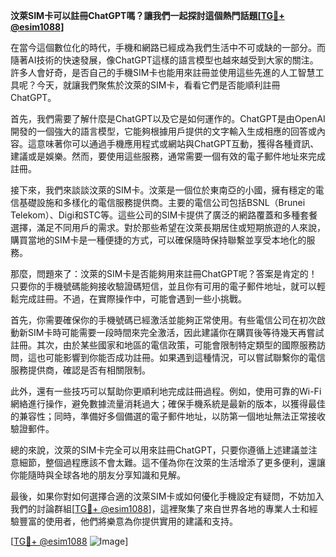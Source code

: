 **汶萊SIM卡可以註冊ChatGPT嗎？讓我們一起探討這個熱門話題[[TG💪+ @esim1088](https://t.me/s/esim1088)]**

在當今這個數位化的時代，手機和網路已經成為我們生活中不可或缺的一部分。而隨著AI技術的快速發展，像ChatGPT這樣的語言模型也越來越受到大家的關注。許多人會好奇，是否自己的手機SIM卡也能用來註冊並使用這些先進的人工智慧工具呢？今天，就讓我們聚焦於汶萊的SIM卡，看看它們是否能順利註冊ChatGPT。

首先，我們需要了解什麼是ChatGPT以及它是如何運作的。ChatGPT是由OpenAI開發的一個強大的語言模型，它能夠根據用戶提供的文字輸入生成相應的回答或內容。這意味著你可以通過手機應用程式或網站與ChatGPT互動，獲得各種資訊、建議或是娛樂。然而，要使用這些服務，通常需要一個有效的電子郵件地址來完成註冊。

接下來，我們來談談汶萊的SIM卡。汶萊是一個位於東南亞的小國，擁有穩定的電信基礎設施和多樣化的電信服務提供商。主要的電信公司包括BSNL（Brunei Telekom）、Digi和STC等。這些公司的SIM卡提供了廣泛的網路覆蓋和多種套餐選擇，滿足不同用戶的需求。對於那些希望在汶萊長期居住或短期旅遊的人來說，購買當地的SIM卡是一種便捷的方式，可以確保隨時保持聯繫並享受本地化的服務。

那麼，問題來了：汶萊的SIM卡是否能夠用來註冊ChatGPT呢？答案是肯定的！只要你的手機號碼能夠接收驗證碼短信，並且你有可用的電子郵件地址，就可以輕鬆完成註冊。不過，在實際操作中，可能會遇到一些小挑戰。

首先，你需要確保你的手機號碼已經激活並能夠正常使用。有些電信公司在初次啟動新SIM卡時可能需要一段時間來完全激活，因此建議你在購買後等待幾天再嘗試註冊。其次，由於某些國家和地區的電信政策，可能會限制特定類型的國際服務訪問，這也可能影響到你能否成功註冊。如果遇到這種情況，可以嘗試聯繫你的電信服務提供商，確認是否有相關限制。

此外，還有一些技巧可以幫助你更順利地完成註冊過程。例如，使用可靠的Wi-Fi網絡進行操作，避免數據流量消耗過大；確保手機系統是最新的版本，以獲得最佳的兼容性；同時，準備好多個備選的電子郵件地址，以防第一個地址無法正常接收驗證郵件。

總的來說，汶萊的SIM卡完全可以用來註冊ChatGPT，只要你遵循上述建議並注意細節，整個過程應該不會太難。這不僅為你在汶萊的生活增添了更多便利，還讓你能隨時與全球各地的朋友分享知識和見解。

最後，如果你對如何選擇合適的汶萊SIM卡或如何優化手機設定有疑問，不妨加入我們的討論群組[[TG💪+ @esim1088](https://t.me/s/esim1088)]，這裡聚集了來自世界各地的專業人士和經驗豐富的使用者，他們將樂意為你提供實用的建議和支持。

[[TG💪+ @esim1088](https://t.me/s/esim1088) ![Image](https://i.postimg.cc/4NQfJmqS/Snipaste-2025-05-13-00-14-12.png)]